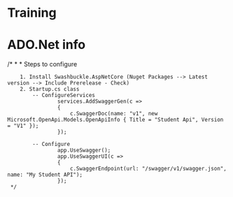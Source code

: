 # Training



ADO.Net info
============
/*
     * 
     * Steps to configure

        1. Install Swashbuckle.AspNetCore (Nuget Packages --> Latest version --> Include Prerelease - Check)
        2. Startup.cs class
	        -- ConfigureServices
		            services.AddSwaggerGen(c =>
                    {
                        c.SwaggerDoc(name: "v1", new Microsoft.OpenApi.Models.OpenApiInfo { Title = "Student Api", Version = "V1" });
                    });

	        -- Configure
		            app.UseSwagger();
                    app.UseSwaggerUI(c =>
                    {
                        c.SwaggerEndpoint(url: "/swagger/v1/swagger.json", name: "My Student API");
                    });
     */
